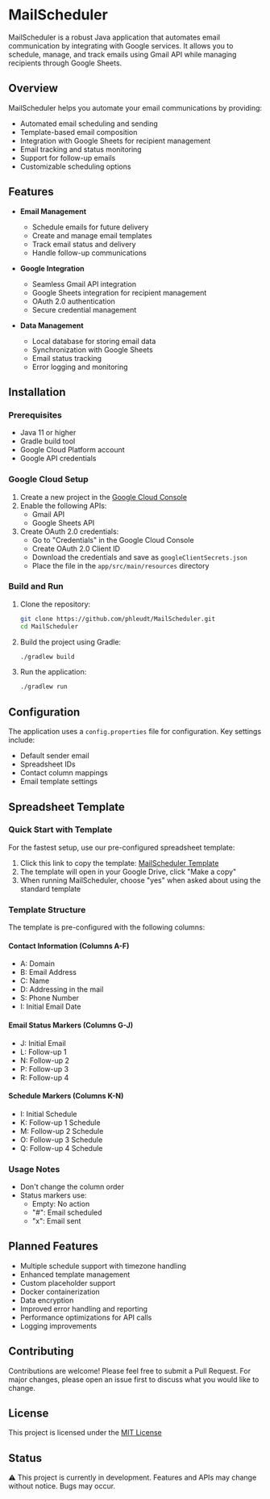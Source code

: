 # MailScheduler

MailScheduler is a robust Java application that automates email communication by integrating with Google services. It allows you to schedule, manage, and track emails using Gmail API while managing recipients through Google Sheets.

## Overview

MailScheduler helps you automate your email communications by providing:
- Automated email scheduling and sending
- Template-based email composition
- Integration with Google Sheets for recipient management
- Email tracking and status monitoring
- Support for follow-up emails
- Customizable scheduling options

## Features

- **Email Management**
   - Schedule emails for future delivery
   - Create and manage email templates
   - Track email status and delivery
   - Handle follow-up communications

- **Google Integration**
   - Seamless Gmail API integration
   - Google Sheets integration for recipient management
   - OAuth 2.0 authentication
   - Secure credential management

- **Data Management**
   - Local database for storing email data
   - Synchronization with Google Sheets
   - Email status tracking
   - Error logging and monitoring

## Installation

### Prerequisites
- Java 11 or higher
- Gradle build tool
- Google Cloud Platform account
- Google API credentials

### Google Cloud Setup

1. Create a new project in the [Google Cloud Console](https://console.cloud.google.com)
2. Enable the following APIs:
   - Gmail API
   - Google Sheets API
3. Create OAuth 2.0 credentials:
   - Go to "Credentials" in the Google Cloud Console
   - Create OAuth 2.0 Client ID
   - Download the credentials and save as `googleClientSecrets.json`
   - Place the file in the `app/src/main/resources` directory

### Build and Run

1. Clone the repository:
   ```bash
   git clone https://github.com/phleudt/MailScheduler.git
   cd MailScheduler
   ```
2. Build the project using Gradle:
   ```bash
   ./gradlew build
   ```

3. Run the application:
   ```bash
   ./gradlew run
   ```

## Configuration
The application uses a `config.properties` file for configuration. Key settings include:
- Default sender email
- Spreadsheet IDs
- Contact column mappings
- Email template settings

## Spreadsheet Template

### Quick Start with Template
For the fastest setup, use our pre-configured spreadsheet template:
1. Click this link to copy the template: [MailScheduler Template](https://docs.google.com/spreadsheets/d/1x3dv-V1OPNvbjUAA6dYaTgCHbK76jh5z3AT925JPb9A/copy)
2. The template will open in your Google Drive, click "Make a copy"
3. When running MailScheduler, choose "yes" when asked about using the standard template

### Template Structure
The template is pre-configured with the following columns:

#### Contact Information (Columns A-F)
- A: Domain
- B: Email Address
- C: Name
- D: Addressing in the mail
- S: Phone Number
- I: Initial Email Date

#### Email Status Markers (Columns G-J)
- J: Initial Email
- L: Follow-up 1
- N: Follow-up 2
- P: Follow-up 3
- R: Follow-up 4

#### Schedule Markers (Columns K-N)
- I: Initial Schedule
- K: Follow-up 1 Schedule
- M: Follow-up 2 Schedule
- O: Follow-up 3 Schedule
- Q: Follow-up 4 Schedule

### Usage Notes
- Don't change the column order
- Status markers use:
    - Empty: No action
    - "#": Email scheduled
    - "x": Email sent

## Planned Features
- Multiple schedule support with timezone handling
- Enhanced template management
- Custom placeholder support
- Docker containerization
- Data encryption
- Improved error handling and reporting
- Performance optimizations for API calls
- Logging improvements

## Contributing
Contributions are welcome! Please feel free to submit a Pull Request. For major changes, please open an issue first to discuss what you would like to change.

## License
This project is licensed under the [MIT License](LICENSE.md)

## Status
⚠️ This project is currently in development. Features and APIs may change without notice. Bugs may occur.